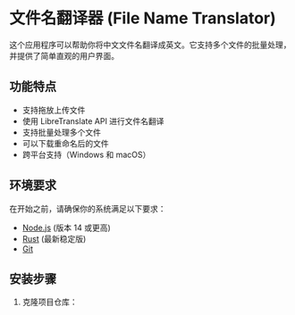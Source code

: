 # 文件名翻译器 (File Name Translator)

这个应用程序可以帮助你将中文文件名翻译成英文。它支持多个文件的批量处理，并提供了简单直观的用户界面。

## 功能特点

- 支持拖放上传文件
- 使用 LibreTranslate API 进行文件名翻译
- 支持批量处理多个文件
- 可以下载重命名后的文件
- 跨平台支持（Windows 和 macOS）

## 环境要求

在开始之前，请确保你的系统满足以下要求：

- [Node.js](https://nodejs.org/) (版本 14 或更高)
- [Rust](https://www.rust-lang.org/) (最新稳定版)
- [Git](https://git-scm.com/)

## 安装步骤

1. 克隆项目仓库：

